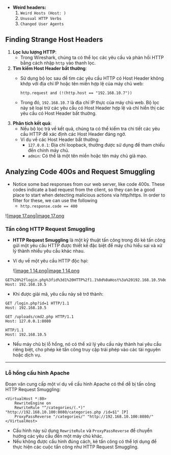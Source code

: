 - **Weird headers:**
    1. `Weird Hosts (Host: )`
    2. `Unusual HTTP Verbs`
    3. `Changed User Agents`
## **Finding Strange Host Headers**
1. **Lọc lưu lượng HTTP**:
    - Trong Wireshark, chúng ta có thể lọc các yêu cầu và phản hồi HTTP bằng cách nhập `http` vào thanh lọc.
2. **Tìm kiếm Host Header bất thường**:
    - Sử dụng bộ lọc sau để tìm các yêu cầu HTTP có Host Header không khớp với địa chỉ IP hoặc tên miền hợp lệ của máy chủ web:
        
        ```Plain
        http.request and (!(http.host == "192.168.10.7"))
        ```
        
    - Trong đó, `192.168.10.7` là địa chỉ IP thực của máy chủ web. Bộ lọc này sẽ loại trừ các yêu cầu có Host Header hợp lệ và chỉ hiển thị các yêu cầu có Host Header bất thường.
3. **Phân tích kết quả**:
    - Nếu bộ lọc trả về kết quả, chúng ta có thể kiểm tra chi tiết các yêu cầu HTTP để xác định các Host Header đáng ngờ.
    - Ví dụ về các Host Header bất thường:
        - `127.0.0.1`: Địa chỉ loopback, thường được sử dụng để tham chiếu đến chính máy chủ.
        - `admin`: Có thể là một tên miền hoặc tên máy chủ giả mạo.

## **Analyzing Code 400s and Request Smuggling**

- Notice some bad responses from our web server, like code 400s. These codes indicate a bad request from the client, so they can be a good place to start when detecting malicious actions via http/https. In order to filter for these, we can use the following
    - `http.response.code == 400`
    
![[image 17.png|image 17.png](../../../../../Image/image%2017.png)

### **Tấn công HTTP Request Smuggling**

- **HTTP Request Smuggling** là một kỹ thuật tấn công trong đó kẻ tấn công gửi một yêu cầu HTTP được thiết kế đặc biệt để máy chủ hiểu sai và xử lý thành nhiều yêu cầu khác nhau.
- Ví dụ về một yêu cầu HTTP độc hại:

    ![[image 1 14.png|image 1 14.png](../../../../../Image/image%201%2014.png)
    
```
GET%20%2flogin.php%3fid%3d1%20HTTP%2f1.1%0d%0aHost%3a%20192.168.10.5%0d%0a%0d%0aGET%20%2fuploads%2fcmd2.php%20HTTP%2f1.1%0d%0aHost%3a%20127.0.0.1%3a8080%0d%0a%0d%0a%20HTTP%2f1.1 Host: 192.168.10.5
```
    
- Khi được giải mã, yêu cầu này sẽ trở thành:
```Plain
GET /login.php?id=1 HTTP/1.1
Host: 192.168.10.5
        
GET /uploads/cmd2.php HTTP/1.1
Host: 127.0.0.1:8080
        
HTTP/1.1
Host: 192.168.10.5
```
        
- Nếu máy chủ bị lỗ hổng, nó có thể xử lý yêu cầu này thành hai yêu cầu riêng biệt, cho phép kẻ tấn công truy cập trái phép vào các tài nguyên hoặc dịch vụ.

---
### **Lỗ hổng cấu hình Apache**
Đoạn văn cung cấp một ví dụ về cấu hình Apache có thể dễ bị tấn công HTTP Request Smuggling:
```
<VirtualHost *:80>
    RewriteEngine on
    RewriteRule "^/categories/(.*)" "http://192.168.10.100:8080/categories.php /id=$1" [P]
    ProxyPassReverse "/categories/" "http://192.168.10.100:8080/"
</VirtualHost>
```
- Cấu hình này sử dụng `RewriteRule` và `ProxyPassReverse` để chuyển hướng các yêu cầu đến một máy chủ khác.
- Nếu không được cấu hình đúng cách, kẻ tấn công có thể lợi dụng để thực hiện các cuộc tấn công như HTTP Request Smuggling.